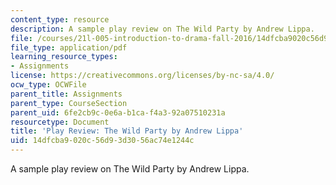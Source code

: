 ```yaml
---
content_type: resource
description: A sample play review on The Wild Party by Andrew Lippa.
file: /courses/21l-005-introduction-to-drama-fall-2016/14dfcba9020c56d93d3056ac74e1244c_MIT21L_005F16_WildParty.pdf
file_type: application/pdf
learning_resource_types:
- Assignments
license: https://creativecommons.org/licenses/by-nc-sa/4.0/
ocw_type: OCWFile
parent_title: Assignments
parent_type: CourseSection
parent_uid: 6fe2cb9c-0e6a-b1ca-f4a3-92a07510231a
resourcetype: Document
title: 'Play Review: The Wild Party by Andrew Lippa'
uid: 14dfcba9-020c-56d9-3d30-56ac74e1244c
---
```

A sample play review on The Wild Party by Andrew Lippa.
